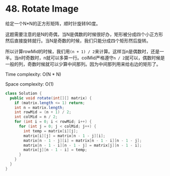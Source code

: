 # 48. Rotate Image

给定一个N*N的正方形矩阵，顺时针旋转90度。

这题需要注意的是N的奇偶，当N是偶数的时候很好办，矩形被分成四个小正方形然后直接旋转就行。当N是奇数的时候，我们只能分成四个矩形然后旋转。

所以计算rowMid的时候，我们用`(n + 1) / 2`来计算。这样当n是偶数时，还是一半。当n时奇数时，n就可以多算一行。colMid严格遵守`n / 2`就可以，偶数时候是一般的列，奇数时候就可以少算中间那列。因为中间那列用来给右边的矩形了。

Time complexity: O(N * N)

Space complexity: O(1)

```java
class Solution {
  public void rotate(int[][] matrix) {
    if (matrix.length <= 1) return;
    int n = matrix.length;
    int rowMid = (n + 1) / 2;
    int colMid = n / 2;
    for (int i = 0; i < rowMid; i++) {
      for (int j = 0; j < colMid; j++) {
        int temp = matrix[i][j];
        matrix[i][j] = matrix[n - 1 - j][i];
        matrix[n - 1 - j][i] = matrix[n - 1 - i][n - 1 - j];
        matrix[n - 1 - i][n - 1 - j] = matrix[j][n - 1 - i];
        matrix[j][n - 1 - i] = temp;
      }
    }
  }
}
```